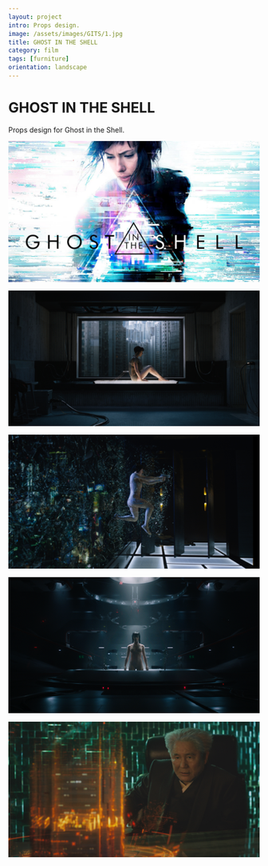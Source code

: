 ```yaml
---
layout: project
intro: Props design.  
image: /assets/images/GITS/1.jpg
title: GHOST IN THE SHELL
category: film
tags: [furniture]
orientation: landscape
---
```


# GHOST IN THE SHELL

Props design for Ghost in the Shell. <br>

![](/assets/images/GITS/3.jpg)

![](/assets/images/GITS/1.jpg)

![](/assets/images/GITS/2.jpg)

![](/assets/images/GITS/5.jpg)

![](/assets/images/GITS/6.jpg)




